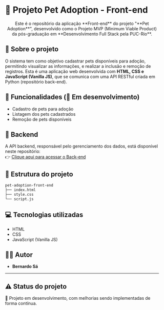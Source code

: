 # 🐾 Projeto Pet Adoption - Front-end

<p align="center"> Este é o repositório da aplicação **Front-end** do projeto "**Pet Adoption**", desenvolvido como o Projeto MVP (Minimum Viable Product) da pós-graduação em **Desenvolvimento Full Stack pela PUC-Rio**.</p>

## 🚀 Sobre o projeto
O sistema tem como objetivo cadastrar pets disponíveis para adoção, permitindo visualizar as informações, e realizar a inclusão e remoção de registros. Esta é uma aplicação web desenvolvida com **HTML, CSS e JavaScript (Vanilla JS)**, que se comunica com uma API RESTful criada em Python (repositório back-end).

## 🎯 Funcionalidades (🚧 Em desenvolvimento)
- Cadastro de pets para adoção
- Listagem dos pets cadastrados
- Remoção de pets disponíveis


## 🔗 Backend
A API backend, responsável pelo gerenciamento dos dados, está disponível neste repositório:  
👉 [Clique aqui para acessar o Back-end](https://github.com/SeuUsuario/pet-adoption-backend) 

## 📂 Estrutura do projeto

```bash
pet-adoption-front-end
├── index.html
├── style.css
└── script.js
```


## 💻 Tecnologias utilizadas
- HTML
- CSS
- JavaScript (Vanilla JS)

## 👨‍💻 Autor
- **Bernardo Sá** 

---

## ⚠️ Status do projeto
🚧 Projeto em desenvolvimento, com melhorias sendo implementadas de forma contínua.

